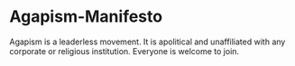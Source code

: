 # Agapism-Manifesto
Agapism is a leaderless movement. It is apolitical and unaffiliated with any corporate or religious institution. Everyone is welcome to join.
